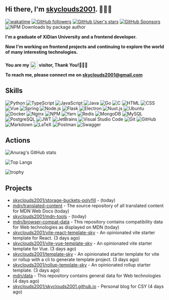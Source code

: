 ## Hi there, I'm [skyclouds2001](https://skyclouds2001.github.io/). 👋👋👋

[![wakatime](https://wakatime.com/badge/user/bfadeccb-56c3-4aa2-abb0-89cf5f9b89be.svg)](https://wakatime.com/@bfadeccb-56c3-4aa2-abb0-89cf5f9b89be)
[![GitHub followers](https://img.shields.io/github/followers/skyclouds2001?style=flat)](https://github.com/skyclouds2001?tab=followers)
[![GitHub User's stars](https://img.shields.io/github/stars/skyclouds2001?style=flat)](https://github.com/skyclouds2001)
[![GitHub Sponsors](https://img.shields.io/github/sponsors/skyclouds2001)](https://github.com/skyclouds2001)
![NPM Downloads by package author](https://img.shields.io/npm-stat/dy/sky-fly)

**I'm a graduate of XiDian University and a frontend developer.**

**Now I'm working on frontend projects and continuing to explore the world of many interesting technologies.**

**You are my <img src="https://profile-counter.glitch.me/skyclouds2001/count.svg" width="auto" height="24px" alt="visit-count" style="position: relative; top: 8px;" /> visitor, Thank You!🎉🎉🎉**

**To reach me, please connect me on [skyclouds2001@gmail.com](mailto:skyclouds2001@gmail.com)**

## Skills

![Python](https://img.shields.io/badge/-Python-05122A?style=flat&logo=python)
![TypeScript](https://img.shields.io/badge/-TypeScript-05122A?style=flat&logo=TypeScript)
![JavaScript](https://img.shields.io/badge/-JavaScript-05122A?style=flat&logo=javascript)
![Java](https://img.shields.io/badge/-Java-05122A?style=flat&logo=Java&logoColor=FFA518)
![Go](https://img.shields.io/badge/-Go-05122A?style=flat&logo=Go&logoColor=FFA518)
![C](https://img.shields.io/badge/-C-05122A?style=flat&logo=C&logoColor=A8B9CC)
![HTML](https://img.shields.io/badge/-HTML-05122A?style=flat&logo=HTML5)
![CSS](https://img.shields.io/badge/-CSS-05122A?style=flat&logo=CSS3&logoColor=1572B6)
![Vue](https://img.shields.io/badge/-Vue-05122A?style=flat&logo=vuedotjs)
![Spring](https://img.shields.io/badge/-Spring-05122A?style=flat&logo=spring&logoColor=FFA518)
![Node.js](https://img.shields.io/badge/-Node.js-05122A?style=flat&logo=node.js)
![Flask](https://img.shields.io/badge/-Flask-05122A?style=flat&logo=flask)
![Electron](https://img.shields.io/badge/-Electron-05122A?style=flat&logo=Electron)
![Nuxt.js](https://img.shields.io/badge/-Nuxt.js-05122A?style=flat&logo=nuxtdotjs)
![Ubuntu](https://img.shields.io/badge/-Ubuntu-05122A?style=flat&logo=Ubuntu)
![Docker](https://img.shields.io/badge/-Docker-05122A?style=flat&logo=Docker)
![Nginx](https://img.shields.io/badge/-Nginx-05122A?style=flat&logo=Nginx)
![NPM](https://img.shields.io/badge/-NPM-05122A?style=flat&logo=NPM)
![Yarn](https://img.shields.io/badge/-Yarn-05122A?style=flat&logo=Yarn)
![Redis](https://img.shields.io/badge/-Redis-05122A?style=flat&logo=Redis)
![MongoDB](https://img.shields.io/badge/-MongoDB-05122A?style=flat&logo=MongoDB)
![MySQL](https://img.shields.io/badge/-MySQL-05122A?style=flat&logo=MySQL)
![PostgreSQL](https://img.shields.io/badge/-PostgreSQL-05122A?style=flat&logo=postgresql)
![JWT](https://img.shields.io/badge/-JWT-05122A?style=flat&logo=JSON%20web%20tokens)
![JetBrains](https://img.shields.io/badge/-JetBrains-05122A?style=flat&logo=JetBrains)
![Visual Studio Code](https://img.shields.io/badge/-Visual%20Studio%20Code-05122A?style=flat&logo=visual-studio-code&logoColor=007ACC)
![Git](https://img.shields.io/badge/-Git-05122A?style=flat&logo=git)
![GitHub](https://img.shields.io/badge/-GitHub-05122A?style=flat&logo=github)
![Markdown](https://img.shields.io/badge/-Markdown-05122A?style=flat&logo=markdown)
![LaTeX](https://img.shields.io/badge/-LaTeX-05122A?style=flat&logo=LaTeX)
![Postman](https://img.shields.io/badge/-Postman-05122A?style=flat&logo=Postman)
![Swagger](https://img.shields.io/badge/-Swagger-05122A?style=flat&logo=swagger)

## Actions

![Anurag's GitHub stats](https://github-readme-stats-skyclouds.vercel.app/api?username=skyclouds2001&count_private=true&theme=onedark&show_icons=true&cache_seconds=3600&exclude_repo=skyclouds2001,skyclouds2001.github.io,skyclouds2001-blog,uApply,experiment-helper-core,experiment-helper-mobile,hexo-theme-fantastic)

![Top Langs](https://github-readme-stats-skyclouds.vercel.app/api/top-langs?username=skyclouds2001&count_private=true&theme=onedark&show_icons=true&cache_seconds=3600&exclude_repo=skyclouds2001,skyclouds2001.github.io,skyclouds2001-blog,uApply,experiment-helper-core,experiment-helper-mobile,hexo-theme-fantastic&langs_count=10&layout=compact)

![trophy](https://github-profile-trophy.vercel.app/?username=skyclouds2001&theme=onedark&row=3&column=3)

## Projects


- [skyclouds2001/storage-buckets-polyfill](https://github.com/skyclouds2001/storage-buckets-polyfill) -  (today)
- [mdn/translated-content](https://github.com/mdn/translated-content) - The source repository of all translated content for MDN Web Docs (today)
- [skyclouds2001/mdn-tools](https://github.com/skyclouds2001/mdn-tools) -  (today)
- [mdn/browser-compat-data](https://github.com/mdn/browser-compat-data) - This repository contains compatibility data for Web technologies as displayed on MDN (today)
- [skyclouds2001/vite-react-template-sky](https://github.com/skyclouds2001/vite-react-template-sky) - An opinionated vite starter template for React. (3 days ago)
- [skyclouds2001/vite-vue-template-sky](https://github.com/skyclouds2001/vite-vue-template-sky) - An opinionated vite starter template for Vue. (3 days ago)
- [skyclouds2001/template-sky](https://github.com/skyclouds2001/template-sky) - An opinionated starter template for vite or rollup with a cli to generate template project. (3 days ago)
- [skyclouds2001/rollup-template-sky](https://github.com/skyclouds2001/rollup-template-sky) - An opinionated rollup starter template. (3 days ago)
- [mdn/data](https://github.com/mdn/data) - This repository contains general data for Web technologies (4 days ago)
- [skyclouds2001/skyclouds2001.github.io](https://github.com/skyclouds2001/skyclouds2001.github.io) - Personal blog for CSY (4 days ago)
